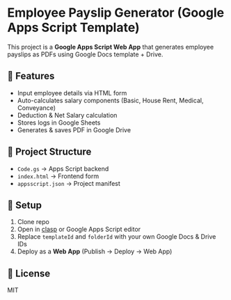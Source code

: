 # Employee Payslip Generator (Google Apps Script Template)

This project is a **Google Apps Script Web App** that generates employee payslips as PDFs using Google Docs template + Drive.

## 🚀 Features
- Input employee details via HTML form
- Auto-calculates salary components (Basic, House Rent, Medical, Conveyance)
- Deduction & Net Salary calculation
- Stores logs in Google Sheets
- Generates & saves PDF in Google Drive

## 📂 Project Structure
- `Code.gs` → Apps Script backend
- `index.html` → Frontend form
- `appsscript.json` → Project manifest

## 🔧 Setup
1. Clone repo
2. Open in [clasp](https://github.com/google/clasp) or Google Apps Script editor
3. Replace `templateId` and `folderId` with your own Google Docs & Drive IDs
4. Deploy as a **Web App** (Publish → Deploy → Web App)

## 📜 License
MIT
